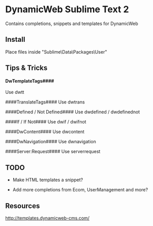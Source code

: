 DynamicWeb Sublime Text 2
===========================

Contains completions, snippets and templates for DynamicWeb

## Install ##

Place files inside "Sublime\Data\Packages\User"

## Tips & Tricks ##

#### DwTemplateTags####
Use dwtt

####TranslateTags####
Use dwtrans

####Defined / Not Defined####
Use dwdefined / dwdefinednot

####If / If Not####
Use dwif / dwifnot

####DwContent####
Use dwcontent

####DwNavigation####
Use dwnavigation

####Server:Request####
Use serverrequest

## TODO ##

* Make HTML templates a snippet?

* Add more completions from Ecom, UserManagement and more?

## Resources ##

http://templates.dynamicweb-cms.com/